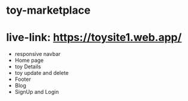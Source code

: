 # toy-marketplace
# live-link: https://toysite1.web.app/

- responsive navbar
- Home page
- toy Details
- toy update and delete
- Footer 
- Blog 
- SignUp and Login
